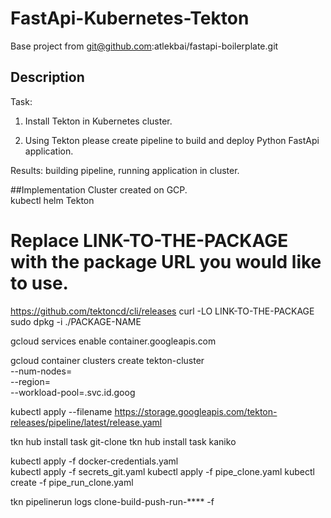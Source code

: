 # FastApi-Kubernetes-Tekton
Base project from git@github.com:atlekbai/fastapi-boilerplate.git  
## Description
Task:

1. Install Tekton in Kubernetes cluster.

2. Using Tekton please create pipeline to build and deploy Python FastApi application.

Results: building pipeline, running application in cluster.  

##Implementation
Cluster created on GCP.  
kubectl
helm
Tekton
# Replace LINK-TO-THE-PACKAGE with the package URL you would like to use.
https://github.com/tektoncd/cli/releases
curl -LO LINK-TO-THE-PACKAGE
sudo dpkg -i ./PACKAGE-NAME

gcloud services enable container.googleapis.com

gcloud container clusters create tekton-cluster \
  --num-nodes=<nodes> \
  --region=<location> \
  --workload-pool=<project-id>.svc.id.goog
  
kubectl apply --filename https://storage.googleapis.com/tekton-releases/pipeline/latest/release.yaml

tkn hub install task git-clone
tkn hub install task kaniko

kubectl apply -f docker-credentials.yaml  
kubectl apply -f secrets_git.yaml
kubectl apply -f pipe_clone.yaml 
kubectl create -f pipe_run_clone.yaml  

tkn pipelinerun logs  clone-build-push-run-**** -f


  
  




